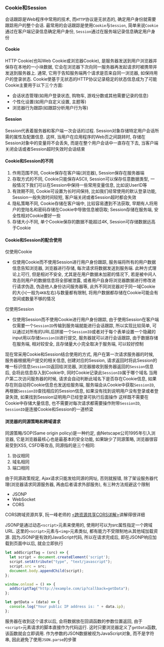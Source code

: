 ### Cookie和Session
会话跟踪是Web程序中常用的技术,  而`HTTP`协议是无状态的, 确定用户身份就需要跟踪用户的整个会话. 最常用的会话跟踪是使用`Cookie`与`Session`, 简单来说`Cookie`通过在客户端记录信息确定用户身份, `Session`通过在服务端记录信息确定用户身份

#### Cookie
HTTP Cookie(也叫Web Cookie或浏览器Cookie), 是服务器发送到用户浏览器并保存在本地的一小块数据, 它会在浏览器下次向同一服务器再发起请求时被携带并发送到服务器上. 通常, 它用于告知服务端两个请求是否来自同一浏览器, 如保持用户的登录状态. Cookie使基于无状态的HTTP协议记录稳定的状态信息成为了可能
Cookie主要用于以下三个方面:
  - 会话状态管理(如用户登录状态, 购物车, 游戏分数或其他需要记录的信息)
  - 个性化设置(如用户自定义设置, 主题等)
  - 浏览器行为跟踪(如跟踪分析用户行为等)

#### Session
Session代表着服务器和客户端一次会话的过程. Session对象存储特定用户会话所需的属性及配置信息. 这样, 当用户在应用程序的Web页之间跳转时, 存储在Session对象中的变量将不会丢失, 而是在整个用户会话中一直存在下去, 当客户端关闭会话或者Session超时失效时会话结束

#### Cookie和Session的不同
  1. 作用范围不同, Cookie保存在客户端(浏览器), Session保存在服务器端
  2. 存取方式的不同, Cookie只能保存ASCII, Session可以保存任意数据类型, 一般情况下我们可以在Session中保持一些常用变量信息, 比如说UserID等
  3. 有效期不同, Cookie可设置为长时间保持, 比如我们经常使用的默认登录功能, Session一般失效时间较短, 客户端关闭或者Session超时都会失效
  4. 隐私策略不同, Cookie存储在客户端中, 比较容易遭到不法获取, 早期有人将用户的登陆名和密码存储在Cookie中导致信息被窃取; Session存储在服务端, 安全性相对Cookie要好一些
  5. 存储大小不同, 单个Cookie保存的数据不能超过4K, Session可存储数据远高于Cookie

#### Cookie和Session的配合使用
仅使用Cookie
  - 仅使用Cookie而不使用Session进行用户身份跟踪, 服务端将所有的用户数据信息告知浏览器, 浏览器进行存储, 每次请求将数据发送到服务端. 此种方式理论上可行, 但是相对不安全, 尤其是在用户数据未加密的情况下, 若是被中间人攻击则用户的数据信息将全部被泄露, 或者用户自身将浏览器数据进行修改进行请求伪造, 伪造他人身份访问服务器等, 此外不同浏览器对于同一域Cookie的大小(一般为`4KB`左右)与数量都有限制, 将用户数据都存储在Cookie可能会有空间或数量不够的情况

仅使用Session 
  - 仅使用Session而不使用Cookie进行用户身份跟踪, 由于使用Session在客户端仅需要一个`SessionID`传输到服务端就能进行会话跟踪, 所以实现比较简单, 可以通过对所有的URL后拼接一个`SessionID`或者对于每个表单设置一个隐藏的input用以存储`SessionID`进行提交, 服务器就可以进行会话跟踪, 由于数据存储在服务端, 相对较安全, 且存储量大小完全取决于服务端, 可以较好控制

现在常采用Cookie和Session结合使用的方式, 用户在第一次请求服务器的时候, 服务器根据用户提交的相关信息, 创建对应的Session, 请求返回时将此Session的唯一标识信息`SessionID`返回给浏览器, 浏览器接收到服务器返回的`Session`信息后, 会将此信息存入到Cookie中, 同时Cookie记录此`SessionID`属于哪个域名
当用户第二次访问服务器的时候, 请求会自动判断此域名下是否存在Cookie信息, 如果存在则自动将Cookie信息也发送给服务端, 服务端会从Cookie中获取`SessionID`, 再根据`SessionID`查找相应的Session信息, 如果没有找到说明用户没有登录或者登录失效, 如果找到Session证明用户已经登录可执行后面操作
这样既不需要在Cookie中存储大量信息, 也不需要对每次请求都需要操作附带`SessionID`, `SessionID`是连接Cookie和Session的一道桥梁

#### 浏览器的同源策略和跨域请求
同源策略/SOP(Same origin policy)是一种约定, 由Netscape公司1995年引入浏览器, 它是浏览器最核心也是最基本的安全功能, 如果缺少了同源策略, 浏览器很容易受到XSS, CSFD等攻击, 同源指的是三个相同:
  1. 协议相同
  2. 域名相同
  3. 端口相同

由于同源政策规定, Ajax请求只能发给同源的网址, 否则就报错, 除了架设服务器代理(浏览器请求同源服务器, 再由后者请求外部服务), 有三种方法规避这个限制
  - JSONP
  - WebSocket
  - CORS

CORS跨域资源共享, 阮一峰老师的 [<跨资源共享CORS详解>](https://www.ruanyifeng.com/blog/2016/04/cors.html)讲解得很详细

JSONP是通过动态`<script>`元素来使用的, 使用时可以为src属性指定一个跨域URL. 这里的`<script>`元素与`<img>`元素类似, 都有能力不受限制地从其他域加载资源. 因为JSONP是有效的JavaScript代码, 所以在请求完成后, 即在JSONP响应加载到页面中以后, 就会立即执行
```javascript
let addScriptTag = (src) => {
  let script = document.createElement('script');
  script.setAttribute("type", "text/javascript");
  script.src = src;
  document.body.appendChild(script);
};

window.onload = () => {
  addScriptTag("http://example.com/ip?callback=getData");
};

let getData = (data) => {
  console.log("Your public IP address is: " + data.ip);
};
```
服务器在收到这个请求以后, 会将数据放在回调函数的参数位置返回, 由于`<script>`元素请求的脚本直接作为代码运行. 这时只要浏览器定义了`getData`函数, 该函数就会立即调用. 作为参数的JSON数据被视为JavaScript对象, 而不是字符串, 因此避免了使用`JSON.parse`的步骤